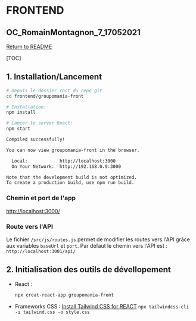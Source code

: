 # FRONTEND 

## OC_RomainMontagnon_7_17052021

[Return to README](../README.md)

[TOC]

## 1. Installation/Lancement

```bash
# Depuis le dossier root du repo git
cd frontend/groupomania-front

# Installation:
npm install

# Lancer le server React:
npm start
```

```bash
Compiled successfully!

You can now view groupomania-front in the browser.

  Local:            http://localhost:3000
  On Your Network:  http://192.168.0.9:3000

Note that the development build is not optimized.
To create a production build, use npm run build.
```

### Chemin et port de l'app

[http://localhost:3000/](http://localhost:3000/)

### Route vers l'API

Le fichier `/src/js/routes.js` permet de modifier les routes vers l'API grâce aux variables `baseUrl` et `port`.
Par défaut le chemin vers l'API est : `http://localhost:3001/api/`

## 2. Initialisation des outils de dévellopement

- React :
  ```bash
  npx creat-react-app groupomania-front
  ```

- Frameworks CSS :
  [Install Tailwind CSS for REACT]([../README.md](https://tailwindcss.com/docs/guides/create-react-app))
`npx tailwindcss-cli -i tailwind.css -o style.css`
